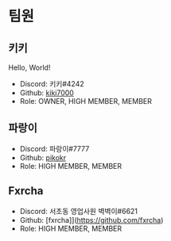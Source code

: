 # 팀원
## 키키
Hello, World!
+ Discord: 키키#4242
+ Github: [kiki7000](https://github.com/kiki7000)
+ Role: OWNER, HIGH MEMBER, MEMBER

## 파랑이

+ Discord: 파랑이#7777
+ Github: [pikokr](https://github.com/pikokr)
+ Role: HIGH MEMBER, MEMBER

## Fxrcha

+ Discord: 서초동 영업사원 벽벽이#6621
+ Github: [fxrcha]](https://github.com/fxrcha)
+ Role: HIGH MEMBER, MEMBER
